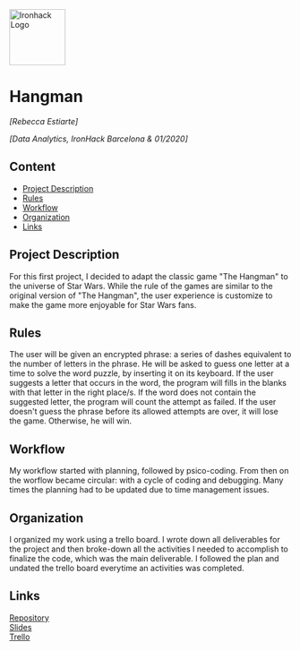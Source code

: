 <img src="https://bit.ly/2VnXWr2" alt="Ironhack Logo" width="100"/>

# Hangman
*[Rebecca Estiarte]*

*[Data Analytics, IronHack Barcelona & 01/2020]*

## Content
- [Project Description](#project-description)
- [Rules](#rules)
- [Workflow](#workflow)
- [Organization](#organization)
- [Links](#links)

## Project Description
For this first project, I decided to adapt the classic game "The Hangman" to the universe of Star Wars. While the rule of the games are similar to the original version of "The Hangman", the user experience is customize to make the game more enjoyable for Star Wars fans.

## Rules
The user will be given an encrypted phrase: a series of dashes equivalent to the number of letters in the phrase. He will be asked to guess one letter at a time to solve the word puzzle, by inserting it on its keyboard. If the user suggests a letter that occurs in the word, the program will fills in the blanks with that letter in the right place/s. If the word does not contain the suggested letter, the program will count the attempt as failed. If the user doesn't guess the phrase before its allowed attempts are over, it will lose the game. Otherwise, he will win.

## Workflow
My workflow started with planning, followed by psico-coding. From then on the worflow became circular: with a cycle of coding and debugging. Many times the planning had to be updated due to time management issues.

## Organization
I organized my work using a trello board. I wrote down all deliverables for the project and then broke-down all the activities I needed to accomplish to finalize the code, which was the main deliverable. I followed the plan and undated the trello board everytime an activities was completed. 

## Links

[Repository](https://github.com/)  
[Slides](https://slides.com/)  
[Trello](https://trello.com/b/aoz5216D/project-1-build-your-own-game-rebecca)  
